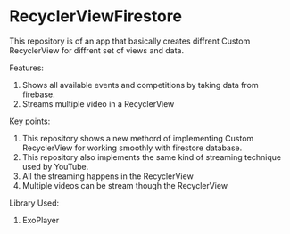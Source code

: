 # RecyclerViewFirestore
This repository is of an app that basically creates diffrent Custom RecyclerView for diffrent set of views and data.

Features:

1. Shows all available events and competitions by taking data from firebase.
2. Streams multiple video in a RecyclerView


Key points:

1. This repository shows a new methord of implementing Custom RecyclerView for working smoothly with firestore database.
2. This repository also implements the same kind of streaming technique used by YouTube.
3. All the streaming happens in the RecyclerView
4. Multiple videos can be stream though the RecyclerView

Library Used:

1. ExoPlayer
